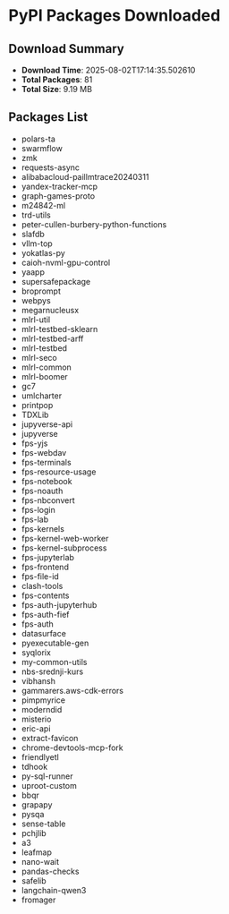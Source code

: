 # PyPI Packages Downloaded

## Download Summary
- **Download Time**: 2025-08-02T17:14:35.502610
- **Total Packages**: 81
- **Total Size**: 9.19 MB

## Packages List
- polars-ta
- swarmflow
- zmk
- requests-async
- alibabacloud-paillmtrace20240311
- yandex-tracker-mcp
- graph-games-proto
- m24842-ml
- trd-utils
- peter-cullen-burbery-python-functions
- slafdb
- vllm-top
- yokatlas-py
- caioh-nvml-gpu-control
- yaapp
- supersafepackage
- broprompt
- webpys
- megarnucleusx
- mlrl-util
- mlrl-testbed-sklearn
- mlrl-testbed-arff
- mlrl-testbed
- mlrl-seco
- mlrl-common
- mlrl-boomer
- gc7
- umlcharter
- printpop
- TDXLib
- jupyverse-api
- jupyverse
- fps-yjs
- fps-webdav
- fps-terminals
- fps-resource-usage
- fps-notebook
- fps-noauth
- fps-nbconvert
- fps-login
- fps-lab
- fps-kernels
- fps-kernel-web-worker
- fps-kernel-subprocess
- fps-jupyterlab
- fps-frontend
- fps-file-id
- clash-tools
- fps-contents
- fps-auth-jupyterhub
- fps-auth-fief
- fps-auth
- datasurface
- pyexecutable-gen
- syqlorix
- my-common-utils
- nbs-srednji-kurs
- vibhansh
- gammarers.aws-cdk-errors
- pimpmyrice
- moderndid
- misterio
- eric-api
- extract-favicon
- chrome-devtools-mcp-fork
- friendlyetl
- tdhook
- py-sql-runner
- uproot-custom
- bbqr
- grapapy
- pysqa
- sense-table
- pchjlib
- a3
- leafmap
- nano-wait
- pandas-checks
- safelib
- langchain-qwen3
- fromager
